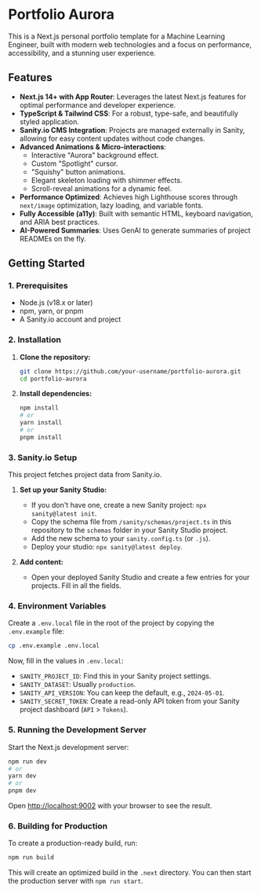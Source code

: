 # Portfolio Aurora

This is a Next.js personal portfolio template for a Machine Learning Engineer, built with modern web technologies and a focus on performance, accessibility, and a stunning user experience.

## Features

- **Next.js 14+ with App Router**: Leverages the latest Next.js features for optimal performance and developer experience.
- **TypeScript & Tailwind CSS**: For a robust, type-safe, and beautifully styled application.
- **Sanity.io CMS Integration**: Projects are managed externally in Sanity, allowing for easy content updates without code changes.
- **Advanced Animations & Micro-interactions**:
  - Interactive "Aurora" background effect.
  - Custom "Spotlight" cursor.
  - "Squishy" button animations.
  - Elegant skeleton loading with shimmer effects.
  - Scroll-reveal animations for a dynamic feel.
- **Performance Optimized**: Achieves high Lighthouse scores through `next/image` optimization, lazy loading, and variable fonts.
- **Fully Accessible (a11y)**: Built with semantic HTML, keyboard navigation, and ARIA best practices.
- **AI-Powered Summaries**: Uses GenAI to generate summaries of project READMEs on the fly.

## Getting Started

### 1. Prerequisites

- Node.js (v18.x or later)
- npm, yarn, or pnpm
- A Sanity.io account and project

### 2. Installation

1.  **Clone the repository:**
    ```bash
    git clone https://github.com/your-username/portfolio-aurora.git
    cd portfolio-aurora
    ```

2.  **Install dependencies:**
    ```bash
    npm install
    # or
    yarn install
    # or
    pnpm install
    ```

### 3. Sanity.io Setup

This project fetches project data from Sanity.io.

1.  **Set up your Sanity Studio:**
    - If you don't have one, create a new Sanity project: `npx sanity@latest init`.
    - Copy the schema file from `/sanity/schemas/project.ts` in this repository to the `schemas` folder in your Sanity Studio project.
    - Add the new schema to your `sanity.config.ts` (or `.js`).
    - Deploy your studio: `npx sanity@latest deploy`.

2.  **Add content:**
    - Open your deployed Sanity Studio and create a few entries for your projects. Fill in all the fields.

### 4. Environment Variables

Create a `.env.local` file in the root of the project by copying the `.env.example` file:

```bash
cp .env.example .env.local
```

Now, fill in the values in `.env.local`:

- `SANITY_PROJECT_ID`: Find this in your Sanity project settings.
- `SANITY_DATASET`: Usually `production`.
- `SANITY_API_VERSION`: You can keep the default, e.g., `2024-05-01`.
- `SANITY_SECRET_TOKEN`: Create a read-only API token from your Sanity project dashboard (`API` > `Tokens`).

### 5. Running the Development Server

Start the Next.js development server:

```bash
npm run dev
# or
yarn dev
# or
pnpm dev
```

Open [http://localhost:9002](http://localhost:9002) with your browser to see the result.

### 6. Building for Production

To create a production-ready build, run:

```bash
npm run build
```

This will create an optimized build in the `.next` directory. You can then start the production server with `npm run start`.
